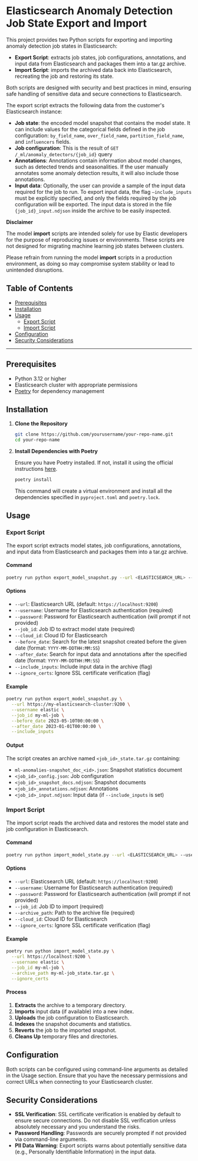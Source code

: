 # Elasticsearch Anomaly Detection Job State Export and Import

This project provides two Python scripts for exporting and importing anomaly detection job states in Elasticsearch:

- **Export Script**: extracts job states, job configurations, annotations, and input data from Elasticsearch and packages them into a tar.gz archive.
- **Import Script**: imports the archived data back into Elasticsearch, recreating the job and restoring its state.

Both scripts are designed with security and best practices in mind, ensuring safe handling of sensitive data and secure connections to Elasticsearch.

The export script extracts the following data from the customer's Elasticsearch instance:
- **Job state**: the encoded model snapshot that contains the model state. It can include values for the categorical fields defined in the job configuration: `by_field_name`, `over_field_name`, `partition_field_name`, and `influencers` fields.
- **Job configuration**: This is the result of `GET /_ml/anomaly_detectors/{job_id}` query
- **Annotations**: Annotations contain information about model changes, such as detected trends and seasonalities. If the user manually annotates some anomaly detection results, it will also include those annotations.
- **Input data**: Optionally, the user can provide a sample of the input data required for the job to run. To export input data, the flag `—include_inputs` must be explicitly specified, and only the fields required by the job configuration will be exported. The input data is stored in the file `{job_id}_input.ndjson` inside the archive to be easily inspected.

**Disclaimer**

The model **import** scripts are intended solely for use by Elastic developers for the purpose of reproducing issues or environments. These scripts are not designed for migrating machine learning job states between clusters.

Please refrain from running the model **import** scripts in a production environment, as doing so may compromise system stability or lead to unintended disruptions.

## Table of Contents

- [Prerequisites](#prerequisites)
- [Installation](#installation)
- [Usage](#usage)
  - [Export Script](#export-script)
  - [Import Script](#import-script)
- [Configuration](#configuration)
- [Security Considerations](#security-considerations)

---

## Prerequisites

- Python 3.12 or higher
- Elasticsearch cluster with appropriate permissions
- [Poetry](https://python-poetry.org/) for dependency management

## Installation

1. **Clone the Repository**

   ```bash
   git clone https://github.com/yourusername/your-repo-name.git
   cd your-repo-name
   ```

2. **Install Dependencies with Poetry**

   Ensure you have Poetry installed. If not, install it using the official instructions [here](https://python-poetry.org/docs/#installation).

   ```bash
   poetry install
   ```

   This command will create a virtual environment and install all the dependencies specified in `pyproject.toml` and `poetry.lock`.

## Usage

### Export Script

The export script extracts model states, job configurations, annotations, and input data from Elasticsearch and packages them into a tar.gz archive.

#### Command

```bash
poetry run python export_model_snapshot.py --url <ELASTICSEARCH_URL> --username <USERNAME> --job_id <JOB_ID> [OPTIONS]
```

#### Options

- `--url`: Elasticsearch URL (default: `https://localhost:9200`)
- `--username`: Username for Elasticsearch authentication (required)
- `--password`: Password for Elasticsearch authentication (will prompt if not provided)
- `--job_id`: Job ID to extract model state (required)
- `--cloud_id`: Cloud ID for Elasticsearch
- `--before_date`: Search for the latest snapshot created before the given date (format: `YYYY-MM-DDTHH:MM:SS`)
- `--after_date`: Search for input data and annotations after the specified date (format: `YYYY-MM-DDTHH:MM:SS`)
- `--include_inputs`: Include input data in the archive (flag)
- `--ignore_certs`: Ignore SSL certificate verification (flag)

#### Example

```bash
poetry run python export_model_snapshot.py \
  --url https://my-elasticsearch-cluster:9200 \
  --username elastic \
  --job_id my-ml-job \
  --before_date 2023-05-10T00:00:00 \
  --after_date 2023-01-01T00:00:00 \
  --include_inputs
```

#### Output

The script creates an archive named `<job_id>_state.tar.gz` containing:

- `ml-anomalies-snapshot_doc_<id>.json`: Snapshot statistics document
- `<job_id>_config.json`: Job configuration
- `<job_id>_snapshot_docs.ndjson`: Snapshot documents
- `<job_id>_annotations.ndjson`: Annotations
- `<job_id>_input.ndjson`: Input data (if `--include_inputs` is set)

### Import Script

The import script reads the archived data and restores the model state and job configuration in Elasticsearch.

#### Command

```bash
poetry run python import_model_state.py --url <ELASTICSEARCH_URL> --username <USERNAME> --job_id <JOB_ID> --archive_path <ARCHIVE_PATH> [OPTIONS]
```

#### Options

- `--url`: Elasticsearch URL (default: `https://localhost:9200`)
- `--username`: Username for Elasticsearch authentication (required)
- `--password`: Password for Elasticsearch authentication (will prompt if not provided)
- `--job_id`: Job ID to import (required)
- `--archive_path`: Path to the archive file (required)
- `--cloud_id`: Cloud ID for Elasticsearch
- `--ignore_certs`: Ignore SSL certificate verification (flag)

#### Example

```bash
poetry run python import_model_state.py \
  --url https://localhost:9200 \
  --username elastic \
  --job_id my-ml-job \
  --archive_path my-ml-job_state.tar.gz \
  --ignore_certs
```

#### Process

1. **Extracts** the archive to a temporary directory.
2. **Imports** input data (if available) into a new index.
3. **Uploads** the job configuration to Elasticsearch.
4. **Indexes** the snapshot documents and statistics.
5. **Reverts** the job to the imported snapshot.
6. **Cleans Up** temporary files and directories.

## Configuration

Both scripts can be configured using command-line arguments as detailed in the Usage section. Ensure that you have the necessary permissions and correct URLs when connecting to your Elasticsearch cluster.

## Security Considerations

- **SSL Verification**: SSL certificate verification is enabled by default to ensure secure connections. Do not disable SSL verification unless absolutely necessary and you understand the risks.
- **Password Handling**: Passwords are securely prompted if not provided via command-line arguments.
- **PII Data Warning**: Export scripts warns about potentially sensitive data (e.g., Personally Identifiable Information) in the input data. 

